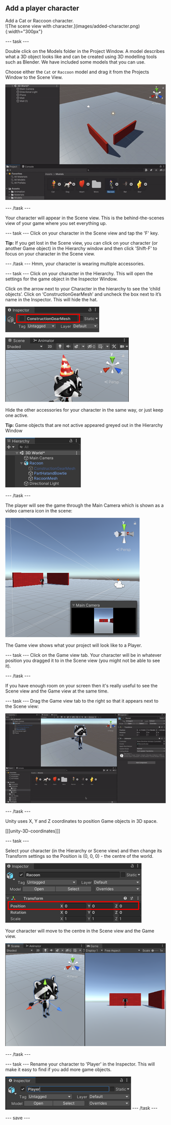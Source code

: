 ## Add a player character

<div style="display: flex; flex-wrap: wrap">
<div style="flex-basis: 200px; flex-grow: 1; margin-right: 15px;">
Add a Cat or Raccoon character.  
</div>
<div>
![The scene view with character.](images/added-character.png){:width="300px"}
</div>
</div>

--- task ---

Double click on the Models folder in the Project Window. A model describes what a 3D object looks like and can be created using 3D modelling tools such as Blender. We have included some models that you can use. 

Choose either the `Cat` or `Raccoon` model and drag it from the Projects Window to the Scene View.

![Animation of Raccoon being dragged from Project Window to Scene View](images/drag-character.gif)

--- /task ---

Your character will appear in the Scene view. This is the behind-the-scenes view of your game where you set everything up.

--- task ---
Click on your character in the Scene view and tap the 'F' key. 

**Tip:** If you get lost in the Scene view, you can click on your character (or another Game object) in the Hierarchy window and then click 'Shift-F' to focus on your character in the Scene view.

--- /task ---
Hmm, your character is wearing multiple accessories. 

--- task ---
Click on your character in the Hierarchy. This will open the settings for the game object in the Inspector Window.

Click on the arrow next to your Character in the hierarchy to see the ‘child objects’. Click on ‘ConstructionGearMesh’ and uncheck the box next to it’s name in the Inspector. This will hide the hat.

![Inspector with ConstructionGearMesh active property highlighted and unchecked](images/uncheck-hat-active.png)

![The Scene view with ConstructionGearMesh removed from the Raccoon](images/no-hat-scene.png)

Hide the other accessories for your character in the same way, or just keep one active.

**Tip:** Game objects that are not active appeared greyed out in the Hierarchy Window

![Hierarchy Window with greyed out ConstructionGearMesh](images/greyed-out-mesh.png)

--- /task ---

The player will see the game through the Main Camera which is shown as a video camera icon in the scene:

![Camera selected in scene view](images/camera-in-scene.png)

The Game view shows what your project will look like to a Player.

--- task ---
Click on the Game view tab. Your character will be in whatever position you dragged it to in the Scene view (you might not be able to see it). 

--- /task ---

If you have enough room on your screen then it's really useful to see the Scene view and the Game view at the same time. 

--- task ---
Drag the Game view tab to the right so that it appears next to the Scene view:

![Dragging Game view tab to position the Game view to the right of the Scene view](images/side-by-side-views.gif)

--- /task ---

Unity uses X, Y and Z coordinates to position Game objects in 3D space. 

[[[unity-3D-coordinates]]]

--- task ---

Select your character (in the Hierarchy or Scene view) and then change its Transform settings so the Position is (0, 0, 0) - the centre of the world.

![Transform for character with position set to 0, 0, 0](images/transform-centre.png)

Your character will move to the centre in the Scene view and the Game view.

![The Scene view with character at 0, 0, 0 in the middle of the plane](images/transform-centre-scene-view.png)

--- /task ---

--- task ---
Rename your character to 'Player' in the Inspector. This will make it easy to find if you add more game objects.

![Player name shown in Inspector.](images/player-name.png)
--- /task ---


--- save ---